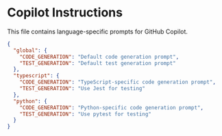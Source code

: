 # Copilot Instructions

This file contains language-specific prompts for GitHub Copilot.

```json
{
  "global": {
    "CODE_GENERATION": "Default code generation prompt",
    "TEST_GENERATION": "Default test generation prompt"
  },
  "typescript": {
    "CODE_GENERATION": "TypeScript-specific code generation prompt",
    "TEST_GENERATION": "Use Jest for testing"
  },
  "python": {
    "CODE_GENERATION": "Python-specific code generation prompt",
    "TEST_GENERATION": "Use pytest for testing"
  }
}
```
